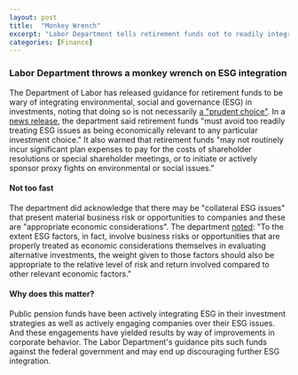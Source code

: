 ```yaml
---
layout: post
title:  "Monkey Wrench"
excerpt: "Labor Department tells retirement funds not to readily integrate ESG in investments."
categories: [Finance]
---
```


### Labor Department throws a monkey wrench on ESG integration

The Department of Labor has released guidance for retirement funds to be wary of integrating environmental, social and governance (ESG) in investments, noting that doing so is not necessarily <a href="https://www.bloomberg.com/news/articles/2018-04-24/labor-department-says-do-good-investments-not-always-prudent" target="_blank">a "prudent choice"</a>. In a <a href="https://www.dol.gov/newsroom/releases/ebsa/ebsa20180423" target="_blank">news release</a>, the department said retirement funds "must avoid too readily treating ESG issues as being economically relevant to any particular investment choice." It also warned that retirement funds "may not routinely incur significant plan expenses to pay for the costs of shareholder resolutions or special shareholder meetings, or to initiate or actively sponsor proxy fights on environmental or social issues."

#### Not too fast

The department did acknowledge that there may be "collateral ESG issues" that present material business risk or opportunities to companies and these are "appropriate economic considerations". The department <a href="https://www.dol.gov/agencies/ebsa/employers-and-advisers/guidance/field-assistance-bulletins/2018-01" target="_blank">noted</a>: "To the extent ESG factors, in fact, involve business risks or opportunities that are properly treated as economic considerations themselves in evaluating alternative investments, the weight given to those factors should also be appropriate to the relative level of risk and return involved compared to other relevant economic factors."

#### Why does this matter?

Public pension funds have been actively integrating ESG in their investment strategies as well as actively engaging companies over their ESG issues. And these engagements have yielded results by way of improvements in corporate behavior. The Labor Department's guidance pits such funds against the federal government and may end up discouraging further ESG integration. 
